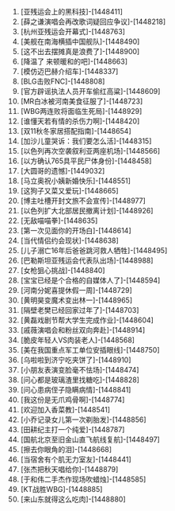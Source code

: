 
1. [亚残运会上的黑科技]-[1448411]
1. [薛之谦演唱会再改歌词疑回应争议]-[1448218]
1. [杭州亚残运会开幕式]-[1448763]
1. [美舰在南海横插中国舰队]-[1448490]
1. [这不出去摆摊真是浪费了]-[1448900]
1. [降温了 来顿暖和的吧]-[1448663]
1. [模仿迈巴赫介绍车]-[1448337]
1. [BLG击败FNC]-[1448808]
1. [官方辟谣执法人员开车偷红高粱]-[1448609]
1. [MR白冰被河南美食征服了]-[1448723]
1. [WBG两连败将面临生死局]-[1448929]
1. [谁懂天若有情的杀伤力啊]-[1448420]
1. [双11秋冬家居搭配指南]-[1448654]
1. [加沙儿童哭诉：我们要怎么活]-[1448315]
1. [以色列再次空袭叙利亚两座机场]-[1448566]
1. [以方确认765具平民尸体身份]-[1448458]
1. [大圆哥的遗憾]-[1449032]
1. [马立奥祝小姨新婚快乐]-[1448551]
1. [这狗子又菜又爱玩]-[1448665]
1. [博主吐槽开封文旅不会宣传]-[1448977]
1. [以色列扩大北部居民撤离计划]-[1448926]
1. [无敌喵喵拳]-[1448635]
1. [第一次见面你的开场白]-[1448614]
1. [当代情侣约会现状]-[1448638]
1. [儿子溺亡16年后爸爸跳河救人牺牲]-[1448495]
1. [巴勒斯坦亚残运会代表队出场]-[1448988]
1. [女枪狙心挑战]-[1448840]
1. [宝宝已经是个合格的自媒体人了]-[1448594]
1. [河南分妮喜提休假一周]-[1448729]
1. [黄明昊变魔术变出林一]-[1448965]
1. [隔壁老樊已经回家过年了]-[1448703]
1. [黄磊戏剧节帮大学生完成作业]-[1448604]
1. [戚薇演唱会和粉丝双向奔赴]-[1448914]
1. [脆皮年轻人VS肉装老人]-[1448568]
1. [美在我国重点军工单位安插眼线]-[1448750]
1. [乌啦啦到济宁吃夹饼了]-[1448910]
1. [小朋友表演变脸毫不怯场]-[1448474]
1. [问心都是玻璃渣里找糖吃]-[1448828]
1. [问心患病侄子隐瞒病情]-[1448841]
1. [我这份是无爪鸡骨啊]-[1448774]
1. [欢迎加入香菜教]-[1448541]
1. [小乔记录女儿第一次剃胎发]-[1448856]
1. [田耕纪主打一个纯爱]-[1448787]
1. [国航北京至旧金山直飞航线复航]-[1448497]
1. [擦去你眼角的泪]-[1448668]
1. [当宿舍有个肌无力室友]-[1448441]
1. [张杰把秋天唱给你]-[1448879]
1. [于和伟二手杰作现场吹蜡烛]-[1448585]
1. [KT战胜WBG]-[1448885]
1. [来山东就得这么吃肉]-[1448880]
